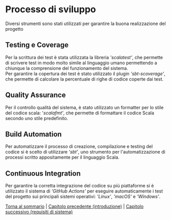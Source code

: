 # Processo di sviluppo

Diversi strumenti sono stati utilizzati per garantire la buona realizzazione del progetto

## Testing e Coverage
Per la scrittura dei test è stata utilizzata la libreria _'scalatest'_, che permette di scrivere test in modo molto
simile al linguaggio umano permettendo a chiunque la comprensione del funzionamento del sistema.\
Per garantire la copertura dei test è stato utilizzato il plugin _'sbt-scoverage'_, che permette di calcolare la percentuale
di righe di codice coperte dai test.

## Quality Assurance
Per il controllo qualità del sistema, è stato utilizzato un formatter per lo stile del codice scala:  '_scalafmt'_, che 
permette di formattare il codice Scala secondo uno stile predefinito.

## Build Automation
Per automatizzare il processo di creazione, compilazione e testing del codice si è scelto di utilizzare _'sbt'_, uno 
strumento per l'automatizzazione di processi scritto appositamente per il linguaggio Scala.

## Continuous Integration
Per garantire la corretta integrazione del codice su più piattaforme si è utilizzato il sistema di _'GitHub Actions'_ 
per eseguire automaticamente i test del progetto sui principali sistemi operativi: _'Linux'_, _'macOS'_ e _'Windows'_.

[Torna al sommario](../index.md) |
[Capitolo precedente (introduzione)](../1-introduction/index.md) |
[Capitolo successivo (requisiti di sistema)](../3-system-requirements/index.md)